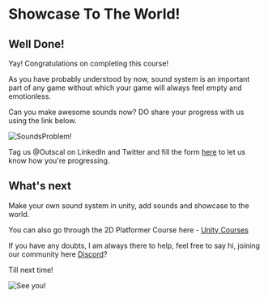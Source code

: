 # Showcase To The World!

## Well Done!

Yay! Congratulations on completing this course!

As you have probably understood by now, sound system is an important part of any game without which your game will always feel empty and emotionless.

Can you make awesome sounds now? DO share your progress with us using the link below.

![SoundsProblem!]((https://media.giphy.com/media/H2u8O3SNx95OJAoGG1/giphy.gif))

Tag us @Outscal on LinkedIn and Twitter and fill the form [here](https://airtable.com/shrXGSkgf5NClpoIU) to let us know how you're progressing.

## What's next

Make your own sound system in unity, add sounds and showcase to the world.

You can also go through the 2D Platformer Course here - [Unity Courses](https://academy.outscal.com/unity-course-content/)

If you have any doubts, I am always there to help, feel free to say hi, joining our community here [Discord](https://discord.com/invite/R4hfXhsWjN)? 

Till next time!

![See you!](https://media.giphy.com/media/l1J3CbFgn5o7DGRuE/giphy.gif)
